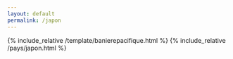 ```yaml
---
layout: default
permalink: /japon
---
```


{% include_relative /template/banierepacifique.html %}
{% include_relative /pays/japon.html %}
